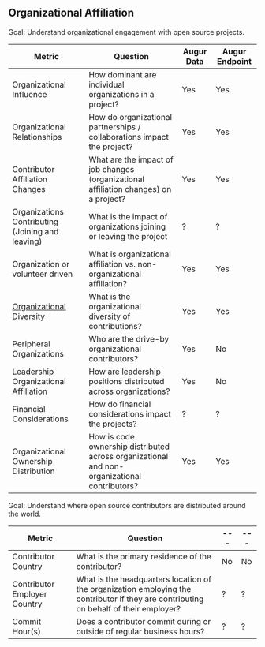 ## Organizational Affiliation

Goal: Understand organizational engagement with open source projects.


Metric | Question | Augur Data | Augur Endpoint | 
| --- | --- | --- | --- |
Organizational Influence | How dominant are individual organizations in a project? | Yes | Yes |
Organizational Relationships | How do organizational partnerships / collaborations impact the project? | Yes | Yes |
Contributor Affiliation Changes | What are the impact of job changes (organizational affiliation changes) on a project? | Yes | Yes |
Organizations Contributing (Joining and leaving) | What is the impact of organizations joining or leaving the project | ? | ? |
Organization or volunteer driven | What is organizational affiliation vs. non-organizational affiliation? | Yes | Yes |
[Organizational Diversity](organizational-diversity.md) | What is the organizational diversity of contributions? | Yes | Yes |
Peripheral Organizations | Who are the drive-by organizational contributors? | Yes | No |
Leadership Organizational Affiliation | How are leadership positions distributed across organizations? | Yes | No |
Financial Considerations | How do financial considerations impact the projects? | ? | ? |
Organizational Ownership Distribution | How is code ownership distributed across organizational and non-organizational contributors? | Yes | Yes |



Goal: Understand where open source contributors are distributed around the world.


Metric | Question | --- | --- |
--- | --- | --- | --- |
Contributor Country | What is the primary residence of the contributor? | No | No |
Contributor Employer Country | What is the headquarters location of the organization employing the contributor if they are contributing on behalf of their employer? | ? | ? |
Commit Hour(s) | Does a contributor commit during or outside of regular business hours? | ? | ? |

